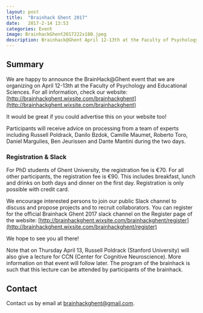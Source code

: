 ```yaml
---
layout: post
title:  "Brainhack Ghent 2017"
date:   2017-2-14 13:53
categories: Event
image: BrainhackGhent2017222x180.jpeg
description: Brainhack@Ghent April 12-13th at the Faculty of Psychology and Educational Sciences.
---
```

## Summary

We are happy to announce the BrainHack@Ghent event that we are organizing on April 12-13th at the Faculty of Psychology and Educational Sciences.
For all information, check our website: [http://brainhackghent.wixsite.com/brainhackghent](http://brainhackghent.wixsite.com/brainhackghent)

It would be great if you could advertise this on your website too!


Participants will receive advice on processing from a team of experts including Russell Poldrack, Danilo Bzdok, Camille Maumet, Roberto Toro, Daniel Margulies, Ben Jeurissen and Dante Mantini during the two days.

### Registration & Slack
For PhD students of Ghent University, the registration fee is €70. For all other participants, the registration fee is €90. This includes breakfast, lunch and drinks on both days and dinner on the first day. Registration is only possible with credit card.

We encourage interested persons to join our public Slack channel to discuss and propose projects and to recruit collaborators. You can register for the official Brainhack Ghent 2017 slack channel on the Register page of the website: [http://brainhackghent.wixsite.com/brainhackghent/register](http://brainhackghent.wixsite.com/brainhackghent/register)



We hope to see you all there!

Note that on Thursday April 13, Russell Poldrack (Stanford University) will also give a lecture for CCN (Center for Cognitive Neuroscience). More information on that event will follow later. The program of the brainhack is such that this lecture can be attended by participants of the brainhack.

## Contact
Contact us by email at [brainhackghent@gmail.com](mailto:brainhackghent@gmail.com).
